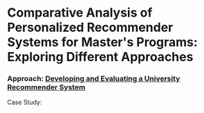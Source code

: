 # Comparative Analysis of Personalized Recommender Systems for Master's Programs: Exploring Different Approaches

### Approach: [Developing and Evaluating a University Recommender System](https://www.ncbi.nlm.nih.gov/pmc/articles/PMC8848746/#:~:text=Among%20other%20approaches%2C%20recommender%20systems,before%20they%20enter%20higher%20education)

Case Study: